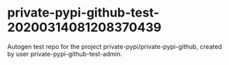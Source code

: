 # private-pypi-github-test-20200314081208370439
Autogen test repo for the project private-pypi/private-pypi-github, created by user private-pypi-github-test-admin.
